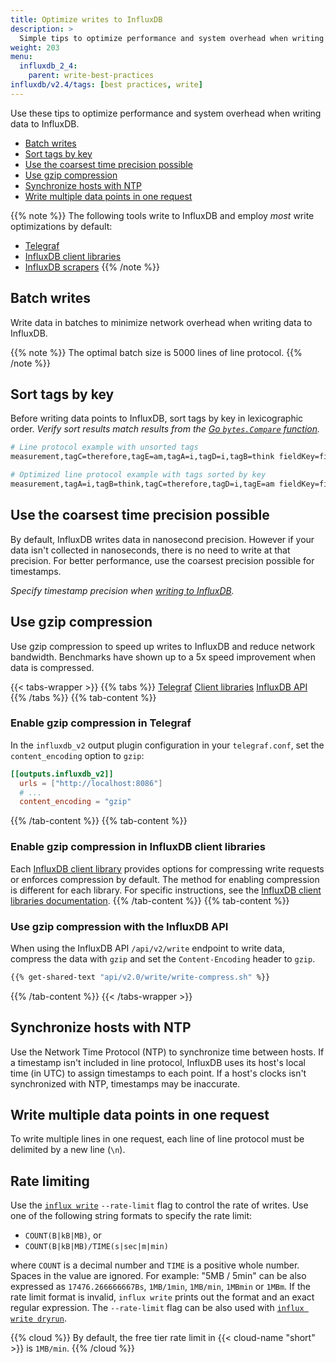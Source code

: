 ```yaml
---
title: Optimize writes to InfluxDB
description: >
  Simple tips to optimize performance and system overhead when writing data to InfluxDB.
weight: 203
menu:
  influxdb_2_4:
    parent: write-best-practices
influxdb/v2.4/tags: [best practices, write]
---
```


Use these tips to optimize performance and system overhead when writing data to InfluxDB.

- [Batch writes](#batch-writes)
- [Sort tags by key](#sort-tags-by-key)
- [Use the coarsest time precision possible](#use-the-coarsest-time-precision-possible)
- [Use gzip compression](#use-gzip-compression)
- [Synchronize hosts with NTP](#synchronize-hosts-with-ntp)
- [Write multiple data points in one request](#write-multiple-data-points-in-one-request)

{{% note %}}
The following tools write to InfluxDB and employ _most_ write optimizations by default:

- [Telegraf](/influxdb/v2.4/write-data/no-code/use-telegraf/)
- [InfluxDB client libraries](/influxdb/v2.4/api-guide/client-libraries/)
- [InfluxDB scrapers](/influxdb/v2.4/write-data/no-code/scrape-data/)
{{% /note %}}

## Batch writes

Write data in batches to minimize network overhead when writing data to InfluxDB.

{{% note %}}
The optimal batch size is 5000 lines of line protocol.
{{% /note %}}

## Sort tags by key

Before writing data points to InfluxDB, sort tags by key in lexicographic order.
_Verify sort results match results from the [Go `bytes.Compare` function](http://golang.org/pkg/bytes/#Compare)._

```sh
# Line protocol example with unsorted tags
measurement,tagC=therefore,tagE=am,tagA=i,tagD=i,tagB=think fieldKey=fieldValue 1562020262

# Optimized line protocol example with tags sorted by key
measurement,tagA=i,tagB=think,tagC=therefore,tagD=i,tagE=am fieldKey=fieldValue 1562020262
```

## Use the coarsest time precision possible

By default, InfluxDB writes data in nanosecond precision.
However if your data isn't collected in nanoseconds, there is no need to write at that precision.
For better performance, use the coarsest precision possible for timestamps.

_Specify timestamp precision when [writing to InfluxDB](/influxdb/v2.4/write-data/#timestamp-precision)._

## Use gzip compression

Use gzip compression to speed up writes to InfluxDB and reduce network bandwidth.
Benchmarks have shown up to a 5x speed improvement when data is compressed.

{{< tabs-wrapper >}}
{{% tabs %}}
[Telegraf](#)
[Client libraries](#)
[InfluxDB API](#)
{{% /tabs %}}
{{% tab-content %}}

### Enable gzip compression in Telegraf

In the `influxdb_v2` output plugin configuration in your `telegraf.conf`, set the
`content_encoding` option to `gzip`:

```toml
[[outputs.influxdb_v2]]
  urls = ["http://localhost:8086"]
  # ...
  content_encoding = "gzip"
```
{{% /tab-content %}}
{{% tab-content %}}

### Enable gzip compression in InfluxDB client libraries

Each [InfluxDB client library](/influxdb/v2.4/api-guide/client-libraries/) provides
options for compressing write requests or enforces compression by default.
The method for enabling compression is different for each library.
For specific instructions, see the [InfluxDB client libraries documentation](/influxdb/v2.4/api-guide/client-libraries/).
{{% /tab-content %}}
{{% tab-content %}}

### Use gzip compression with the InfluxDB API

When using the InfluxDB API `/api/v2/write` endpoint to write data, compress the data with `gzip` and set the `Content-Encoding`
header to `gzip`. 

```sh
{{% get-shared-text "api/v2.0/write/write-compress.sh" %}}
```
{{% /tab-content %}}
{{< /tabs-wrapper >}}

## Synchronize hosts with NTP

Use the Network Time Protocol (NTP) to synchronize time between hosts.
If a timestamp isn't included in line protocol, InfluxDB uses its host's local
time (in UTC) to assign timestamps to each point.
If a host's clocks isn't synchronized with NTP, timestamps may be inaccurate.

## Write multiple data points in one request

To write multiple lines in one request, each line of line protocol must be delimited by a new line (`\n`).

## Rate limiting

Use the [`influx write`](/influxdb/v2.4/reference/cli/influx/write/) `--rate-limit` flag to control the rate of writes.
Use one of the following string formats to specify the rate limit:

- `COUNT(B|kB|MB)`, or
- `COUNT(B|kB|MB)/TIME(s|sec|m|min)`

where `COUNT` is a decimal number and `TIME` is a positive whole number.
Spaces in the value are ignored.
For example: "5MB / 5min" can be also expressed as `17476.266666667Bs`, `1MB/1min`, `1MB/min`, `1MBmin` or `1MBm`.
If the rate limit format is invalid, `influx write` prints out the format and an exact regular expression.
The `--rate-limit` flag can be also used with [`influx write dryrun`](/influxdb/v2.4/reference/cli/influx/write/dryrun/).

{{% cloud %}}
By default, the free tier rate limit in {{< cloud-name "short" >}} is `1MB/min`.
{{% /cloud %}}
